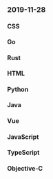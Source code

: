 ### 2019-11-28

#### CSS

#### Go

#### Rust

#### HTML

#### Python

#### Java

#### Vue

#### JavaScript

#### TypeScript

#### Objective-C
